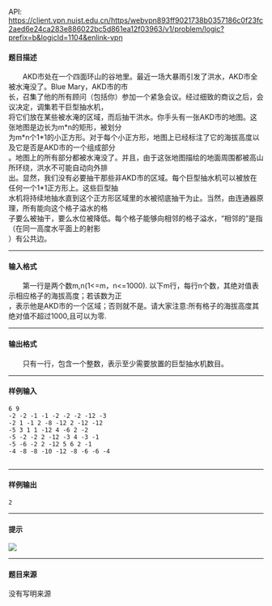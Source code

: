 API: https://client.vpn.nuist.edu.cn/https/webvpn893ff9021738b0357186c0f23fc2aed6e24ca283e886022bc5d861ea12f03963/v1/problem/logic?prefix=b&logicId=1104&enlink-vpn

#### 题目描述

　　AKD市处在一个四面环山的谷地里。最近一场大暴雨引发了洪水，AKD市全被水淹没了。Blue Mary，AKD市的市  
长，召集了他的所有顾问（包括你）参加一个紧急会议。经过细致的商议之后，会议决定，调集若干巨型抽水机，  
将它们放在某些被水淹的区域，而后抽干洪水。你手头有一张AKD市的地图。这张地图是边长为m\*n的矩形，被划分  
为m\*n个1\*1的小正方形。对于每个小正方形，地图上已经标注了它的海拔高度以及它是否是AKD市的一个组成部分  
。地图上的所有部分都被水淹没了。并且，由于这张地图描绘的地面周围都被高山所环绕，洪水不可能自动向外排  
出。显然，我们没有必要抽干那些非AKD市的区域。每个巨型抽水机可以被放在任何一个1\*1正方形上。这些巨型抽  
水机将持续地抽水直到这个正方形区域里的水被彻底抽干为止。当然，由连通器原理，所有能向这个格子溢水的格  
子要么被抽干，要么水位被降低。每个格子能够向相邻的格子溢水，“相邻的”是指（在同一高度水平面上的射影  
）有公共边。

---

#### 输入格式

　　第一行是两个数m,n(1<=m，n<=1000). 以下m行，每行n个数，其绝对值表示相应格子的海拔高度；若该数为正  
，表示他是AKD市的一个区域；否则就不是。请大家注意:所有格子的海拔高度其绝对值不超过1000,且可以为零.

---

#### 输出格式

　　只有一行，包含一个整数，表示至少需要放置的巨型抽水机数目。

---

#### 样例输入
```
6 9
-2 -2 -1 -1 -2 -2 -2 -12 -3
-2 1 -1 2 -8 -12 2 -12 -12
-5 3 1 1 -12 4 -6 2 -2
-5 -2 -2 2 -12 -3 4 -3 -1
-5 -6 -2 2 -12 5 6 2 -1
-4 -8 -8 -10 -12 -8 -6 -6 -4
 

```

---

#### 样例输出
```
2
```

---

#### 提示

![](../file/1104_0.jpg)

---

#### 题目来源

没有写明来源